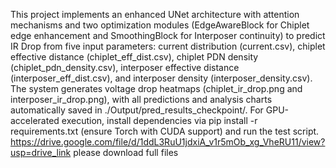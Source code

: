 This project implements an enhanced UNet architecture with attention mechanisms and two optimization modules (EdgeAwareBlock for Chiplet edge enhancement and SmoothingBlock for Interposer continuity) to predict IR Drop from five input parameters: current distribution (current.csv), chiplet effective distance (chiplet_eff_dist.csv), chiplet PDN density (chiplet_pdn_density.csv), interposer effective distance (interposer_eff_dist.csv), and interposer density (interposer_density.csv). The system generates voltage drop heatmaps (chiplet_ir_drop.png and interposer_ir_drop.png), with all predictions and analysis charts automatically saved in ./Output/pred_results_checkpoint/. For GPU-accelerated execution, install dependencies via pip install -r requirements.txt (ensure Torch with CUDA support) and run the test script.
https://drive.google.com/file/d/1ddL3RuU1jdxiA_v1r5mOb_xg_VheRU11/view?usp=drive_link please download full files 
